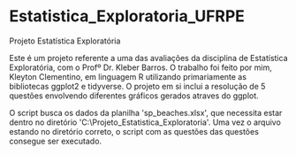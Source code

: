 # Estatistica_Exploratoria_UFRPE
Projeto Estatística Exploratória


Este é um projeto referente a uma das avaliações da disciplina de Estatística Exploratória, com o Profº Dr. Kleber Barros. O trabalho foi feito por mim, Kleyton Clementino, em linguagem R utilizando primariamente as bibliotecas ggplot2 e tidyverse. O projeto em si inclui a resolução de 5 questões envolvendo diferentes gráficos gerados atraves do ggplot.

O script busca os dados da planilha 'sp_beaches.xlsx', que necessita estar dentro no diretório 'C:\Projeto_Estatistica_Exploratoria'. Uma vez o arquivo estando no diretório correto, o script com as questões das questões consegue ser executado.
